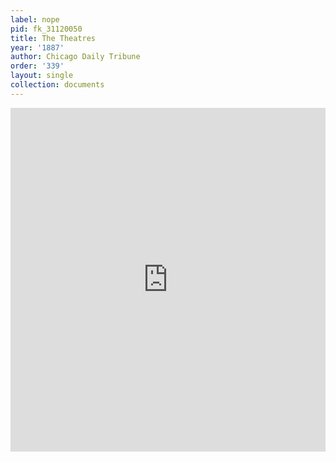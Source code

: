 ```yaml
---
label: nope
pid: fk_31120050
title: The Theatres
year: '1887'
author: Chicago Daily Tribune
order: '339'
layout: single
collection: documents
---
```

<iframe src="https://northwestern.app.box.com/embed/s/enkfnkk0txabu1shzit2834a8cu9n8ie?sortColumn=date&view=list" width="100%" height="550" frameborder="0" allowfullscreen webkitallowfullscreen msallowfullscreen></iframe>
